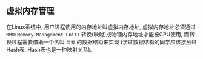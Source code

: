 ## 虚拟内存管理
在Linux系统中, 用户进程使用的内存地址叫虚拟内存地址, 虚拟内存地址必须通过 `MMU(Memory Management Unit)` 转换(映射)成物理内存地址才能被CPU使用, 而转换过程需要借助一个名叫 `页表` 的数据结构来实现 (学过数据结构的同学应该接触过Hash表, Hash表也是一种映射关系).
